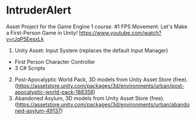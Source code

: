 # IntruderAlert
Asset Project for the Game Engine 1 course.
#1 FPS Movement: Let's Make a First-Person Game in Unity!
https://www.youtube.com/watch?v=rJqP5EesxLk
1.	Unity Asset: Input System (replaces the default Input Manager)
-	First Person Character Controller
-	3 C# Scripts
2.	Post-Apocalyptic World Pack, 3D models from Unity Asset Store (free).
(https://assetstore.unity.com/packages/3d/environments/urban/post-apocalyptic-world-pack-188358)
3.	Abandoned Asylum, 3D models from Unity Asset Store (free).
(https://assetstore.unity.com/packages/3d/environments/urban/abandoned-asylum-49137)
